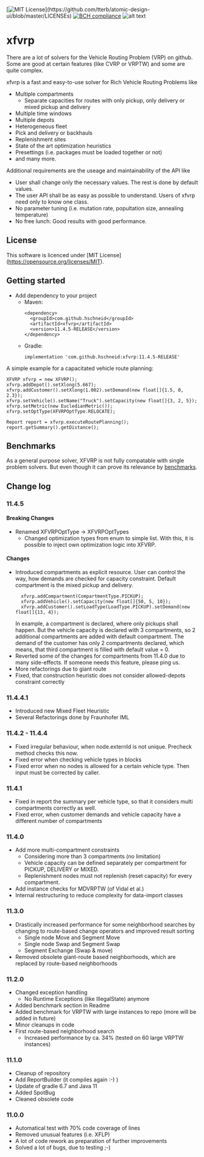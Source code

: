 [![MIT License](https://img.shields.io/apm/l/atomic-design-ui.svg?)](https://github.com/tterb/atomic-design-ui/blob/master/LICENSEs)
[![BCH compliance](https://bettercodehub.com/edge/badge/hschneid/xfvrp?branch=master)](https://bettercodehub.com/)
![alt text](https://img.shields.io/static/v1?label=version&message=11.4.5&color=-)

xfvrp
======

There are a lot of solvers for the Vehicle Routing Problem (VRP) on github. Some are good at certain features (like CVRP or VRPTW) and some are quite complex.

xfvrp is a fast and easy-to-use solver for Rich Vehicle Routing Problems like
- Multiple compartments
  - Separate capacities for routes with only pickup, only delivery or mixed pickup and delivery 
- Multiple time windows
- Multiple depots
- Heterogeneous fleet
- Pick and delivery or backhauls
- Replenishment sites
- State of the art optimization heuristics
- Presettings (i.e. packages must be loaded together or not)
- and many more.
 
Additional requirements are the useage and maintainability of the API like
- User shall change only the necessary values. The rest is done by default values.
- The user API shall be as easy as possible to understand. Users of xfvrp need only to know one class.
- No parameter tuning (i.e. mutation rate, popultation size, annealing temperature) 
- No free lunch: Good results with good performance.

## License
This software is licenced under [MIT License] (https://opensource.org/licenses/MIT).

## Getting started
* Add dependency to your project
  * Maven: 
    ```
    <dependency>
      <groupId>com.github.hschneid</groupId>
      <artifactId>xfvrp</artifactId>
      <version>11.4.5-RELEASE</version>
    </dependency>
    ```
  * Gradle:
    ```
    implementation 'com.github.hschneid:xfvrp:11.4.5-RELEASE'
    ```

A simple example for a capacitated vehicle route planning:
``` 
XFVRP xfvrp = new XFVRP();
xfvrp.addDepot().setXlong(5.667);
xfvrp.addCustomer().setXlong(1.002).setDemand(new float[]{1.5, 0, 2.3});
xfvrp.setVehicle().setName("Truck").setCapacity(new float[]{3, 2, 5});
xfvrp.setMetric(new EucledianMetric());
xfvrp.setOptType(XFVRPOptType.RELOCATE);

Report report = xfvrp.executeRoutePlanning();
report.getSummary().getDistance();
```

## Benchmarks
As a general purpose solver, XFVRP is not fully compatable with single problem solvers. But even though it can prove its relevance by [benchmarks](BENCHMARKS.md).

## Change log

### 11.4.5
#### Breaking Changes
- Renamed XFVRPOptType -> XFVRPOptTypes  
  - Changed optimization types from enum to simple list. With this, it is possible to inject own optimization logic into XFVRP.

#### Changes
- Introduced compartments as explicit resource. User can control the way, how demands are checked for capacity constraint. Default compartment is the mixed pickup and delivery.
  ```
    xfvrp.addCompartment(CompartmentType.PICKUP);
    xfvrp.addVehicle().setCapacity(new float[]{50, 5, 10});
    xfvrp.addCustomer().setLoadType(LoadType.PICKUP).setDemand(new float[]{13, 4}); 
  ```
  In example, a compartment is declared, where only pickups shall happen. But the vehicle capacity is declared with 3 compartments, so 2 additional compartments are added with default compartment.
  The demand of the customer has only 2 compartments declared, which means, that third compartment is filled with default value = 0.
- Reverted some of the changes for compartments from 11.4.0 due to many side-effects. If someone needs this feature, please ping us.
- More refactorings due to giant route
- Fixed, that construction heuristic does not consider allowed-depots constraint correctly

### 11.4.4.1
- Introduced new Mixed Fleet Heuristic
- Several Refactorings done by Fraunhofer IML

### 11.4.2 - 11.4.4
- Fixed irregular behaviour, when node.externId is not unique. Precheck method checks this now. 
- Fixed error when checking vehicle types in blocks
- Fixed error when no nodes is allowed for a certain vehicle type. Then input must be corrected by caller.

### 11.4.1
- Fixed in report the summary per vehicle type, so that it considers multi compartments correctly as well.
- Fixed error, when customer demands and vehicle capacity have a different number of compartments

### 11.4.0
- Add more multi-compartment constraints
  - Considering more than 3 compartments (no limitation)
  - Vehicle capacity can be defined separately per compartment for PICKUP, DELIVERY or MIXED.
  - Replenishment nodes must not replenish (reset capacity) for every compartment.
- Add instance checks for MDVRPTW (of Vidal et al.)
- Internal restructuring to reduce complexity for data-import classes

### 11.3.0
- Drastically increased performance for some neighborhood searches by changing to route-based change operators and improved result sorting
  - Single node Move and Segment Move
  - Single node Swap and Segment Swap
  - Segment Exchange (Swap & move)
- Removed obsolete giant-route based neighborhoods, which are replaced by route-based neighborhoods 

### 11.2.0
- Changed exception handling
  - No Runtime Exceptions (like IllegalState) anymore
- Added benchmark section in Readme
- Added benchmark for VRPTW with large instances to repo (more will be added in future)
- Minor cleanups in code
- First route-based neighborhood search
  - Increased performance by ca. 34% (tested on 60 large VRPTW instances)

### 11.1.0
- Cleanup of repository
- Add ReportBuilder (it compiles again :-) )  
- Update of gradle 6.7 and Java 11
- Added SpotBug
- Cleaned obsolete code

### 11.0.0
- Automatical test with 70% code coverage of lines
- Removed unusual features (i.e. XFLP)
- A lot of code rework as preparation of further improvements
- Solved a lot of bugs, due to testing ;-)
